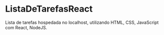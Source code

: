 # ListaDeTarefasReact
Lista de tarefas hospedada no localhost, utilizando HTML, CSS, JavaScript com React, NodeJS.

